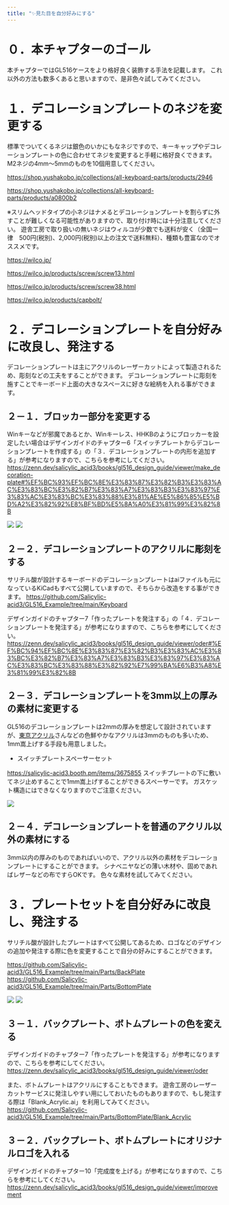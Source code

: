 ```yaml
---
title: "✨見た目を自分好みにする"
---
```


# ０．本チャプターのゴール

本チャプターではGL516ケースをより格好良く装飾する手法を記載します。
これ以外の方法も数多くあると思いますので、是非色々試してみてください。

# １．デコレーションプレートのネジを変更する

標準でついてくるネジは銀色のいかにもなネジですので、キーキャップやデコレーションプレートの色に合わせてネジを変更すると手軽に格好良くできます。
M2ネジの4mm～5mmのものを10個用意してください。

https://shop.yushakobo.jp/collections/all-keyboard-parts/products/2946

https://shop.yushakobo.jp/collections/all-keyboard-parts/products/a0800b2

※スリムヘッドタイプの小ネジはナメるとデコレーションプレートを割らずに外すことが難しくなる可能性がありますので、取り付け時には十分注意してください。
遊舎工房で取り扱いの無いネジはウィルコが少数でも送料が安く（全国一律　500円(税別)、2,000円(税別)以上の注文で送料無料）、種類も豊富なのでオススメです。

https://wilco.jp/

https://wilco.jp/products/screw/screw13.html

https://wilco.jp/products/screw/screw38.html

https://wilco.jp/products/capbolt/

# ２．デコレーションプレートを自分好みに改良し、発注する

デコレーションプレートは主にアクリルのレーザーカットによって製造されるため、彫刻などの工夫をすることができます。
デコレーションプレートに彫刻を施すことでキーボード上面の大きなスペースに好きな絵柄を入れる事ができます。

## ２－１．ブロッカー部分を変更する

Winキーなどが邪魔であるとか、Winキーレス、HHKBのようにブロッカーを設定したい場合はデザインガイドのチャプター6「スイッチプレートからデコレーションプレートを作成する」の「３．デコレーションプレートの内形を追加する」が参考になりますので、こちらを参考にしてください。
https://zenn.dev/salicylic_acid3/books/gl516_design_guide/viewer/make_decoration-plate#%EF%BC%93%EF%BC%8E%E3%83%87%E3%82%B3%E3%83%AC%E3%83%BC%E3%82%B7%E3%83%A7%E3%83%B3%E3%83%97%E3%83%AC%E3%83%BC%E3%83%88%E3%81%AE%E5%86%85%E5%BD%A2%E3%82%92%E8%BF%BD%E5%8A%A0%E3%81%99%E3%82%8B

![](/images/gl516customize/4-2_decorationl-1.JPG)
![](/images/gl516customize/4-2_decorationl-2.png)

## ２－２．デコレーションプレートのアクリルに彫刻をする

サリチル酸が設計するキーボードのデコレーションプレートはaiファイルも元になっているKiCadもすべて公開していますので、そちらから改造をする事ができます。
https://github.com/Salicylic-acid3/GL516_Example/tree/main/Keyboard

デザインガイドのチャプター7「作ったプレートを発注する」の「４．デコレーションプレートを発注する」が参考になりますので、こちらを参考にしてください。
https://zenn.dev/salicylic_acid3/books/gl516_design_guide/viewer/oder#%EF%BC%94%EF%BC%8E%E3%83%87%E3%82%B3%E3%83%AC%E3%83%BC%E3%82%B7%E3%83%A7%E3%83%B3%E3%83%97%E3%83%AC%E3%83%BC%E3%83%88%E3%82%92%E7%99%BA%E6%B3%A8%E3%81%99%E3%82%8B

## ２－３．デコレーションプレートを3mm以上の厚みの素材に変更する

GL516のデコレーションプレートは2mmの厚みを想定して設計されていますが、[東京アクリル](https://www.tokyoacryl.miyukiacryl.tokyo/onlinestore)さんなどの色鮮やかなアクリルは3mmのものも多いため、1mm嵩上げする手段も用意しました。

- スイッチプレートスペーサーセット

https://salicylic-acid3.booth.pm/items/3675855
スイッチプレートの下に敷いてネジ止めすることで1mm嵩上げすることができるスペーサーです。
ガスケット構造にはできなくなりますのでご注意ください。

![](/images/gl516customize/4-2_decorationl-3.JPG)

## ２－４．デコレーションプレートを普通のアクリル以外の素材にする

3mm以内の厚みのものであればいいので、アクリル以外の素材をデコレーションプレートにすることができます。
シナベニヤなどの薄い木材や、固めであればレザーなどの布ですらOKです。
色々な素材を試してみてください。

# ３．プレートセットを自分好みに改良し、発注する

サリチル酸が設計したプレートはすべて公開してあるため、ロゴなどのデザインの追加や発注する際に色を変更することで自分の好みにすることができます。

https://github.com/Salicylic-acid3/GL516_Example/tree/main/Parts/BackPlate
https://github.com/Salicylic-acid3/GL516_Example/tree/main/Parts/BottomPlate

![](/images/gl516customize/4-3_decorationl-4.JPG)
![](/images/gl516customize/4-3_decorationl-5.JPG)

## ３－１．バックプレート、ボトムプレートの色を変える

デザインガイドのチャプター7「作ったプレートを発注する」が参考になりますので、こちらを参考にしてください。
https://zenn.dev/salicylic_acid3/books/gl516_design_guide/viewer/oder

また、ボトムプレートはアクリルにすることもできます。
遊舎工房のレーザーカットサービスに発注しやすい用にしておいたものもありますので、もし発注する際は「Blank_Acrylic.ai」を利用してみてください。
https://github.com/Salicylic-acid3/GL516_Example/tree/main/Parts/BottomPlate/Blank_Acrylic

## ３－２．バックプレート、ボトムプレートにオリジナルロゴを入れる

デザインガイドのチャプター10「完成度を上げる」が参考になりますので、こちらを参考にしてください。
https://zenn.dev/salicylic_acid3/books/gl516_design_guide/viewer/improvement


